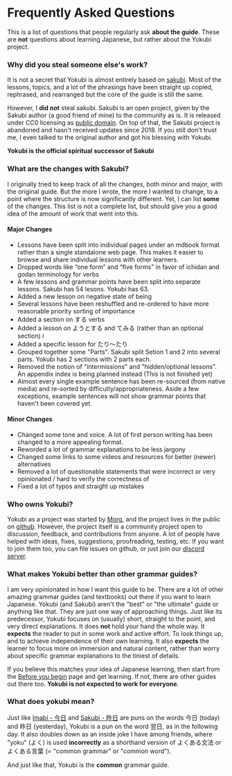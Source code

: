 # Frequently Asked Questions

This is a list of questions that people regularly ask **about the guide**. These are **not** questions about learning Japanese, but rather about the Yokubi project.

### Why did you steal someone else's work?

It is not a secret that Yokubi is almost entirely based on [sakubi](https://sakubi.neocities.org/). Most of the lessons, topics, and a lot of the phrasings have been straight up copied, rephrased, and rearranged but the core of the guide is still the same. 

However, I **did not** steal sakubi. Sakubi is an open project, given by the Sakubi author (a good friend of mine) to the community as is. It is released under CC0 licensing as [public domain](https://creativecommons.org/publicdomain/zero/1.0/). On top of that, the Sakubi project is abandoned and hasn't received updates since 2018. If you still don't trust me, I even talked to the original author and got his blessing with Yokubi. 

**Yokubi is the official spiritual successor of Sakubi**

### What are the changes with Sakubi?

I originally tried to keep track of all the changes, both minor and major, with the original guide. But the more I wrote, the more I wanted to change, to a point where the structure is now significantly different. Yet, I can list **some** of the changes. This list is not a complete list, but should give you a good idea of the amount of work that went into this.

#### Major Changes

- Lessons have been split into individual pages under an mdbook format rather than a single standalone web page. This makes it easier to browse and share individual lessons with other learners.
- Dropped words like “one form” and “five forms” in favor of ichidan and godan terminology for verbs
- A few lessons and grammar points have been split into separate lessons. Sakubi has 54 lesons. Yokubi has 63. 
- Added a new lesson on negative state of being
- Several lessons have been reshuffled and re-ordered to have more reasonable priority sorting of importance
- Added a section on する verbs
- Added a lesson on ようとする and てみる (rather than an optional section) i
- Added a specific lesson for たり〜たり
- Grouped together some "Parts". Sakubi split Setion 1 and 2 into several parts. Yokubi has 2 sections with 2 parts each.
- Removed the notion of "intermissions" and "hidden/optional lessons". An appendix index is being planned instead (This is not finished yet)
- Almost every single example sentence has been re-sourced (from native media) and re-sorted by difficulty/appropriateness. Aside a few exceptions, example sentences will not show grammar points that haven't been covered yet.

#### Minor Changes

- Changed some tone and voice. A lot of first person writing has been changed to a more appealing format.
- Reworded a lot of grammar explanations to be less jargony
- Changed some links to some videos and resources for better (newer) alternatives
- Removed a lot of questionable statements that were incorrect or very opinionated / hard to verify the correctness of
- Fixed a lot of typos and straight up mistakes

### Who owns Yokubi?

Yokubi as a project was started by [Morg](https://morg.systems), and the project lives in the public on [github](https://github.com/Morgawr/yokubi). However, the project itself is a community project open to discussion, feedback, and contributions from anyone. A lot of people have helped with ideas, fixes, suggestions, proofreading, testing, etc. If you want to join them too, you can file issues on github, or just join our [discord server](https://discord.gg/KZj4dVFDzu).

### What makes Yokubi better than other grammar guides?

I am very opinionated in how I want this guide to be. There are a lot of other amazing grammar guides (and textbooks) out there if you want to learn Japanese. Yokubi (and Sakubi) aren't the "best" or "the ultimate" guide or anything like that. They are just one way of approaching things. Just like its predecessor, Yokubi focuses on (usually) short, straight to the point, and very direct explanations. It does **not** hold your hand the whole way. It **expects** the reader to put in some work and active effort. To look things up, and to achieve independence of their own learning. It also **expects** the learner to focus more on immersion and natural content, rather than worry about specific grammar explanations to the tiniest of details.

If you believe this matches your idea of Japanese learning, then start from the [Before you begin](./Before-you-begin.md) page and get learning. If not, there are other guides out there too. **Yokubi is not expected to work for everyone**.

### What does yokubi mean?

Just like [Imabi - 今日](https://imabi.org/) and [Sakubi - 昨日](https://sakubi.neocities.org/) are puns on the words 今日 (today) and 昨日 (yesterday), Yokubi is a pun on the word 翌日, as in the following day. It also doubles down as an inside joke I have among friends, where "yoku" (よく) is used **incorrectly** as a shorthand version of よくある文法 or よくある言葉 (= "common grammar" or "common word"). 

And just like that, Yokubi is the **common** grammar guide.